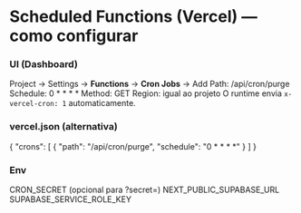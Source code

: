 # Scheduled Functions (Vercel) — como configurar
### UI (Dashboard)
Project → Settings → **Functions** → **Cron Jobs** → Add
Path: /api/cron/purge
Schedule: 0 * * * *
Method: GET
Region: igual ao projeto
O runtime envia `x-vercel-cron: 1` automaticamente.
### vercel.json (alternativa)
{
  "crons": [ { "path": "/api/cron/purge", "schedule": "0 * * * *" } ]
}
### Env
CRON_SECRET (opcional para ?secret=)
NEXT_PUBLIC_SUPABASE_URL
SUPABASE_SERVICE_ROLE_KEY
